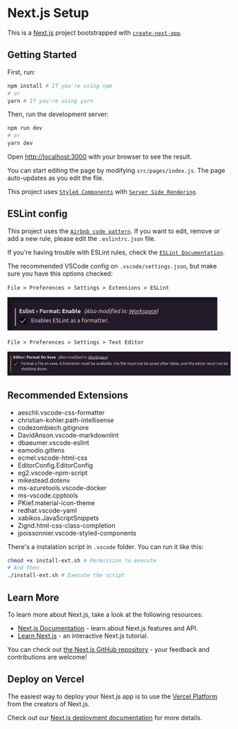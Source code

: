 # Next.js Setup

This is a [Next.js](https://nextjs.org/) project bootstrapped with [`create-next-app`](https://github.com/vercel/next.js/tree/canary/packages/create-next-app).

## Getting Started

First, run:

```bash
npm install # If you're using npm
# or
yarn # If you're using yarn
```

Then, run the development server:

```bash
npm run dev
# or
yarn dev
```

Open [http://localhost:3000](http://localhost:3000) with your browser to see the result.

You can start editing the page by modifying `src/pages/index.js`. The page auto-updates as you edit the file.

This project uses [`Styled Components`](https://styled-components.com/) with [`Server Side Rendering`](https://nextjs.org/docs/basic-features/pages).

## ESLint config

This project uses the [`Airbnb code pattern`](https://github.com/airbnb/javascript). If you want to edit, remove or add a new rule, please edit the `.eslintrc.json` file.

If you're having trouble with ESLint rules, check the [`ESLint Documentation`](https://eslint.org/docs/user-guide/getting-started).

The recommended VSCode config on `.vscode/settings.json`, but make sure you have this options checked:

`File > Preferences > Settings > Extensions > ESLint`

![ESLint Formater](/examples/images/eslint-save.png)

`File > Preferences > Settings > Text Editor`

![Editor Format](/examples/images/eslint-format.png)

## Recommended Extensions

- aeschli.vscode-css-formatter
- christian-kohler.path-intellisense
- codezombiech.gitignore
- DavidAnson.vscode-markdownlint
- dbaeumer.vscode-eslint
- eamodio.gitlens
- ecmel.vscode-html-css
- EditorConfig.EditorConfig
- eg2.vscode-npm-script
- mikestead.dotenv
- ms-azuretools.vscode-docker
- ms-vscode.cpptools
- PKief.material-icon-theme
- redhat.vscode-yaml
- xabikos.JavaScriptSnippets
- Zignd.html-css-class-completion
- jpoissonnier.vscode-styled-components

There's a instalation script in `.vscode` folder. You can run it like this:

```bash
chmod +x install-ext.sh # Permission to execute
# And then
./install-ext.sh # Execute the script
```

## Learn More

To learn more about Next.js, take a look at the following resources:

- [Next.js Documentation](https://nextjs.org/docs) - learn about Next.js features and API.
- [Learn Next.js](https://nextjs.org/learn) - an interactive Next.js tutorial.

You can check out [the Next.js GitHub repository](https://github.com/vercel/next.js/) - your feedback and contributions are welcome!

## Deploy on Vercel

The easiest way to deploy your Next.js app is to use the [Vercel Platform](https://vercel.com/new?utm_medium=default-template&filter=next.js&utm_source=create-next-app&utm_campaign=create-next-app-readme) from the creators of Next.js.

Check out our [Next.js deployment documentation](https://nextjs.org/docs/deployment) for more details.
